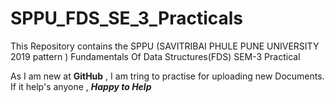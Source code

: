 # SPPU_FDS_SE_3_Practicals
This Repository contains the SPPU (SAVITRIBAI PHULE PUNE UNIVERSITY 2019 pattern ) Fundamentals Of Data Structures(FDS) SEM-3 Practical


As I am new at <b>GitHub</b> ,
I am tring to practise for uploading new Documents.<br>
If it help's anyone , <b><i>Happy to Help
